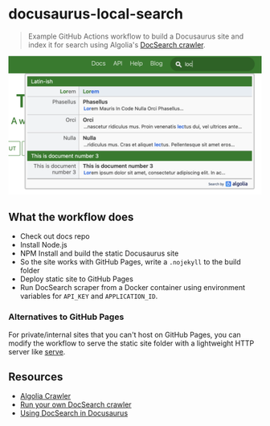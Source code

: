 # docusaurus-local-search

> Example GitHub Actions workflow to build a Docusaurus site and index it for search using Algolia's [DocSearch crawler](https://docsearch.algolia.com/docs/run-your-own/#run-the-crawl-from-the-docker-image).

![](./search-menu.png)

## What the workflow does

- Check out docs repo
- Install Node.js
- NPM Install and build the static Docusaurus site
- So the site works with GitHub Pages, write a `.nojekyll` to the build folder
- Deploy static site to GitHub Pages
- Run DocSearch scraper from a Docker container using environment variables for `API_KEY` and `APPLICATION_ID`.

### Alternatives to GitHub Pages

For private/internal sites that you can't host on GitHub Pages, you can modify the workflow to serve the static site folder with a lightweight HTTP server like [serve](https://www.npmjs.com/package/serve).

## Resources

- [Algolia Crawler](https://www.algolia.com/products/crawler/)
- [Run your own DocSearch crawler](https://docsearch.algolia.com/docs/run-your-own/#run-the-crawl-from-the-docker-image)
- [Using DocSearch in Docusaurus](https://v2.docusaurus.io/docs/search#using-algolia-docsearch)